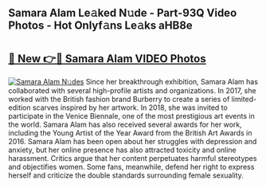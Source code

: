 ## Samara Alam Le𝚊ked N𝚞de - Part-93Q Video Photos - Hot Onlyf𝚊ns Le𝚊ks aHB8e

# <h2><a href="http://ab56211.deff.icu/?id=Samara+Alam">🔗 New 👉🔴 Samara Alam VIDEO Photos</a></h2>

[![Samara Alam N𝚞des](https://i.imgur.com/rIISA9y.gif)](http://ab56211.deff.icu/?id=Samara+Alam)
Since her breakthrough exhibition, Samara Alam has collaborated with several high-profile artists and organizations. In 2017, she worked with the British fashion brand Burberry to create a series of limited-edition scarves inspired by her artwork. In 2018, she was invited to participate in the Venice Biennale, one of the most prestigious art events in the world. Samara Alam has also received several awards for her work, including the Young Artist of the Year Award from the British Art Awards in 2016. Samara Alam has been open about her struggles with depression and anxiety, but her online presence has also attracted toxicity and online harassment. Critics argue that her content perpetuates harmful stereotypes and objectifies women. Some fans, meanwhile, defend her right to express herself and criticize the double standards surrounding female sexuality.
